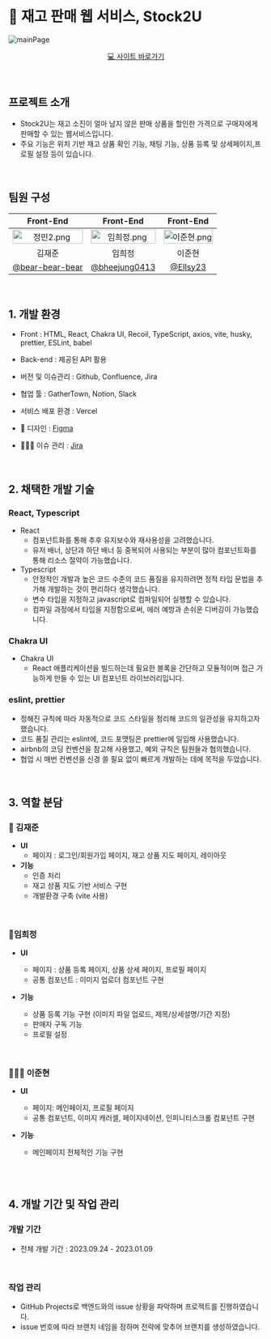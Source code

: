 # 📖 재고 판매 웹 서비스, Stock2U

![mainPage](/public/svg/brand/logo-text.svg) <br>

<div align='center'>

[💻 사이트 바로가기](https://www.pastforward.link)
<br>

</div>
<br>

## 프로젝트 소개

- Stock2U는 재고 소진이 얼마 남지 않은 판매 상품을 할인한 가격으로 구매자에게 판매할 수 있는 웹서비스입니다.
- 주요 기능은 위치 기반 재고 상품 확인 기능, 채팅 기능, 상품 등록 및 상세페이지,프로필 설정 등이 있습니다.

<br>

## 팀원 구성

<div align="center">

|                                            Front-End                                             |                                           Front-End                                            |                                         Front-End                                          |
| :----------------------------------------------------------------------------------------------: | :--------------------------------------------------------------------------------------------: | :----------------------------------------------------------------------------------------: |
| <img src="https://github.com/bear-bear-bear.png?size=120" title="" alt="정민2.png" width="100%"> | <img src="https://github.com/heejung0413.png?size=120" title="" alt="임희정.png" width="100%"> | <img src="https://github.com/Ellsy23.png?size=120" title="" alt="이준현.png" width="100%"> |
|                                              김재준                                              |                                             임희정                                             |                                           이준현                                           |
|                       [@bear-bear-bear](https://github.com/bear-bear-bear)                       |                        [@bheejung0413](https://github.com/heejung0413)                         |                           [@Ellsy23](https://github.com/Ellsy23)                           |

</div>

<br>

## 1. 개발 환경

- Front : HTML, React, Chakra UI, Recoil, TypeScript, axios, vite, husky, prettier, ESLint, babel
- Back-end : 제공된 API 활용
- 버전 및 이슈관리 : Github, Confluence, Jira
- 협업 툴 : GatherTown, Notion, Slack
- 서비스 배포 환경 : Vercel
- 🎨 디자인 : [Figma](https://www.figma.com/design/0Qmoy4VGV5lesJ2GnHj8j7/%EB%A9%80%ED%8B%B0%EC%BA%A0%ED%8D%BC%EC%8A%A4-%ED%95%B4%EC%BB%A4%ED%86%A4-2023?node-id=0-1&t=r2f98qCZlpU9L7i1-1)
- 👩🏻‍💻 이슈 관리 : [Jira](https://geezers-io.atlassian.net/jira/software/projects/SU/boards/1/backlog?epics=visible)

  <br>

## 2. 채택한 개발 기술

### React, Typescript

- React
  - 컴포넌트화를 통해 추후 유지보수와 재사용성을 고려했습니다.
  - 유저 배너, 상단과 하단 배너 등 중복되어 사용되는 부분이 많아 컴포넌트화를 통해 리소스 절약이 가능했습니다.
- Typescript
  - 안정적인 개발과 높은 코드 수준의 코드 품질을 유지하려면 정적 타입 문법을 추가해 개발하는 것이 편리하다 생각했습니다.
  - 변수 타입을 지정하고 javascript로 컴파일되어 실행할 수 있습니다.
  - 컴파일 과정에서 타입을 지정함으로써, 에러 예방과 손쉬운 디버깅이 가능했습니다.

### Chakra UI

- Chakra UI
  - React 애플리케이션을 빌드하는데 필요한 블록을 간단하고 모듈적이며 접근 가능하게 만들 수 있는 UI 컴포넌트 라이브러리입니다.

### eslint, prettier

- 정해진 규칙에 따라 자동적으로 코드 스타일을 정리해 코드의 일관성을 유지하고자 했습니다.
- 코드 품질 관리는 eslint에, 코드 포맷팅은 prettier에 일임해 사용했습니다.
- airbnb의 코딩 컨벤션을 참고해 사용했고, 예외 규칙은 팀원들과 협의했습니다.
- 협업 시 매번 컨벤션을 신경 쓸 필요 없이 빠르게 개발하는 데에 목적을 두었습니다.

<br>

## 3. 역할 분담

### 🤩 김재준

- **UI**
  - 페이지 : 로그인/회원가입 페이지, 재고 상품 지도 페이지, 레이아웃
- **기능**
  - 인증 처리
  - 재고 상품 지도 기반 서비스 구현
  - 개발환경 구축 (vite 사용)

<br>
    
### 👻임희정
- **UI**
    - 페이지 : 상품 등록 페이지, 상품 상세 페이지, 프로필 페이지
    - 공통 컴포넌트 : 이미지 업로더 컴포넌트 구현

- **기능**
  - 상품 등록 기능 구현 (이미지 파일 업로드, 제목/상세설명/기간 지정)
  - 판매자 구독 기능
  - 프로필 설정

<br>

### 👩🏻‍💻 이준현

- **UI**

  - 페이지: 메인페이지, 프로필 페이지
  - 공통 컴포넌트, 이미지 캐러셀, 페이지네이션, 인피니티스크롤 컴포넌트 구현

- **기능**
  - 메인페이지 전체적인 기능 구현

<br>

<br>

## 4. 개발 기간 및 작업 관리

### 개발 기간

- 전체 개발 기간 : 2023.09.24 - 2023.01.09

<br>

### 작업 관리

- GitHub Projects로 백엔드와의 issue 상황을 파악하며 프로젝트를 진행하였습니다.
- issue 번호에 따라 브랜치 네임을 정하며 전략에 맞추어 브랜치를 생성하였습니다.

<br>

<br>
